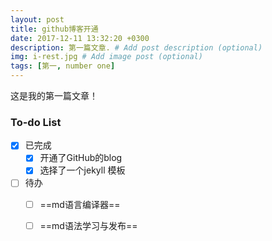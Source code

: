 ```yaml
---
layout: post
title: github博客开通
date: 2017-12-11 13:32:20 +0300
description: 第一篇文章. # Add post description (optional)
img: i-rest.jpg # Add image post (optional)
tags: [第一, number one]
---
```

这是我的第一篇文章！

### To-do List

- [x] 已完成
    - [x] 开通了GitHub的blog
    - [x] 选择了一个jekyll 模板
- [ ] 待办
    - [ ] ==md语言编译器==
    - [ ] ==md语法学习与发布==
	

